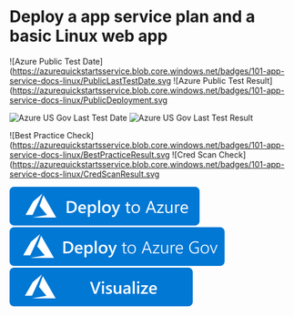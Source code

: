 # Deploy a app service plan and a basic Linux web app

![Azure Public Test Date](https://azurequickstartsservice.blob.core.windows.net/badges/101-app-service-docs-linux/PublicLastTestDate.svg
![Azure Public Test Result](https://azurequickstartsservice.blob.core.windows.net/badges/101-app-service-docs-linux/PublicDeployment.svg

![Azure US Gov Last Test Date](https://azurequickstartsservice.blob.core.windows.net/badges/101-app-service-docs-linux/FairfaxLastTestDate.svg)
![Azure US Gov Last Test Result](https://azurequickstartsservice.blob.core.windows.net/badges/101-app-service-docs-linux/FairfaxDeployment.svg)

![Best Practice Check](https://azurequickstartsservice.blob.core.windows.net/badges/101-app-service-docs-linux/BestPracticeResult.svg
![Cred Scan Check](https://azurequickstartsservice.blob.core.windows.net/badges/101-app-service-docs-linux/CredScanResult.svg

[![Deploy To Azure](https://raw.githubusercontent.com/Azure/azure-quickstart-templates/master/1-CONTRIBUTION-GUIDE/images/deploytoazure.svg?sanitize=true)](https://portal.azure.com/#create/Microsoft.Template/uri/https%3A%2F%2Fraw.githubusercontent.com%2FAzure%2Fazure-quickstart-templates%2Fmaster%2F101-app-service-docs-linux%2Fazuredeploy.json)
[![Deploy To Azure US Gov](https://raw.githubusercontent.com/Azure/azure-quickstart-templates/master/1-CONTRIBUTION-GUIDE/images/deploytoazuregov.svg?sanitize=true)](https://portal.azure.us/#create/Microsoft.Template/uri/https%3A%2F%2Fraw.githubusercontent.com%2FAzure%2Fazure-quickstart-templates%2Fmaster%2F101-app-service-docs-linux%2Fazuredeploy.json)
[![Visualize](https://raw.githubusercontent.com/Azure/azure-quickstart-templates/master/1-CONTRIBUTION-GUIDE/images/visualizebutton.svg?sanitize=true)](http://armviz.io/#/?load=https%3A%2F%2Fraw.githubusercontent.com%2FAzure%2Fazure-quickstart-templates%2Fmaster%2F101-app-service-docs-linux%2Fazuredeploy.json)
